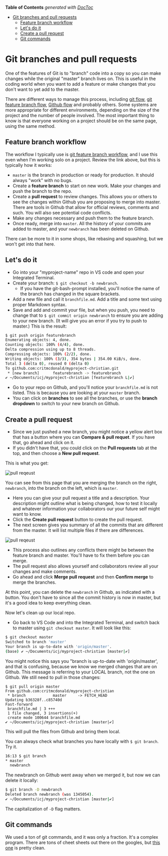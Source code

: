 <!-- START doctoc generated TOC please keep comment here to allow auto update -->
<!-- DON'T EDIT THIS SECTION, INSTEAD RE-RUN doctoc TO UPDATE -->
**Table of Contents**  *generated with [DocToc](https://github.com/thlorenz/doctoc)*

- [Git branches and pull requests](#git-branches-and-pull-requests)
  - [Feature branch workflow](#feature-branch-workflow)
  - [Let's do it](#lets-do-it)
  - [Create a pull request](#create-a-pull-request)
  - [Git commands](#git-commands)

<!-- END doctoc generated TOC please keep comment here to allow auto update -->

# Git branches and pull requests

One of the features of Git is to "branch" code into a copy so you can make changes while the original "master" branch lives on. This is useful in the coding world when you want to add a feature or make changes that you don't want to yet add to the master.

There are different ways to manage this process, including [git flow](https://nvie.com/posts/a-successful-git-branching-model/), [git feature branch flow](https://www.atlassian.com/git/tutorials/comparing-workflows/feature-branch-workflow), [Github flow](https://guides.github.com/introduction/flow/) and probably others. Some systems are more appropriate for different environments, depending on the size of the project and the number of people involved. The most important thing to know is that everyone working on a project should be on the same page, using the same method.

## Feature branch workflow

The workflow I typically use is [git feature branch workflow](https://confluence.atlassian.com/Github/workflow-for-git-feature-branching-814201830.html), and I use this even when I'm working solo on a project. Review the link above, but this is typically how it works:

* `master` is the branch in production or ready for production. It should always "work" with no bugs.
* Create a **feature branch** to start on new work. Make your changes and push the branch to the repo.
* Create a **pull request** to review changes. This allows you or others to see the changes within Github you are proposing to merge into master. There are tools in Github that allow for official reviews, comments and such. You will also see potential code conflicts.
* Make any changes necessary and push them to the feature branch.
* Once ready, merge into `master`. All the history of your commits are added to master, and your `newbranch` has been deleted on Github.

There can be more to it in some shops, like rebasing and squashing, but we won't get into that here.

## Let's do it

* Go into your "myproject-name" repo in VS code and open your Integrated Terminal.
* Create your branch: `$ git checkout -b newbranch`.
  * If you have the git-bash-prompt installed, you'll notice the name of the branch has changed in the square brackets.
* Add a new file and call it `branchfile.md`. Add a title and some text using proper Markdown syntax.
* Save and add and commit your file, but when you push, you need to change that to `$ git commit origin newbranch` to ensure you are adding to your new branch. (It will give you an error if you try to push to master.) This is the result:

```bash
$ git push origin featurebranch
Enumerating objects: 4, done.
Counting objects: 100% (4/4), done.
Delta compression using up to 8 threads.
Compressing objects: 100% (2/2), done.
Writing objects: 100% (3/3), 354 bytes | 354.00 KiB/s, done.
Total 3 (delta 0), reused 0 (delta 0)
To github.com:critmcdonald/myproject-christian.git
 * [new branch]      featurebranch -> featurebranch
✔ ~/Documents/icj/myproject-christian [featurebranch L|✔]
```

* Go to your repo on Github, and you'll notice your `branchfile.md` is not listed. This is because you are looking at your `master` branch.
* You can click on **branches** to see all the branches, or use the **branch dropdown** to switch to your new branch on Github.

## Create a pull request

* Since we just pushed a new branch, you might notice a yellow alert box that has a button where you can **Compare & pull requet**. If you have that, go ahead and click on it.
* If you didn't have that, you could click on the **Pull requests** tab at the top, and then choose a **New pull request**.

This is what you get:

![pull reqeust](../../images/github-create-pr.png)

You can see from this page that you are merging the branch on the right, `newbranch`, into the branch on the left, which is `master`.

* Here you can give your pull request a title and a description. Your description might outline what is being changed, how to test it locally and whatever information your collaborators our your future self might want to know.
* Click the **Create pull request** button to create the pull request.
* The next screen gives you summary of all the commits that are different from the master. It will list multiple files if there are differences.

![pull reqeust](../../images/github-pull-request.png)

* This process also outlines any conflicts there might be between the feature branch and master. You'll have to fix them before you can merge.
* The pull request also allows yourself and collaborators review all your changes and make comments.
* Go ahead and click **Merge pull request** and then **Confirm merge** to merge the branches.

At this point, you can delete the `newbranch` in Github, as indicated with a button. You don't have to since all the commit history is now in master, but it's a good idea to keep everything clean.

Now let's clean up our local repo.

* Go back to VS Code and into the Integrated Terminal, and switch back to master using `git checkout master`. It will look like this:

```bash
$ git checkout master
Switched to branch 'master'
Your branch is up-to-date with 'origin/master'.
(base) ✔ ~/Documents/icj/myproject-christian [master|✔]
```

You might notice this says you "branch is up-to-date with 'origin/master', and that is confusing, because we know we merged changes that are on Github. This message is referring to your LOCAL branch, not the one on Github. We still need to pull in those changes:

```
$ git pull origin master
From github.com:critmcdonald/myproject-christian
 * branch            master     -> FETCH_HEAD
Updating b36328f..c85740d
Fast-forward
 branchfile.md | 3 +++
 1 file changed, 3 insertions(+)
 create mode 100644 branchfile.md
✔ ~/Documents/icj/myproject-christian [master|✔]
```

This will pull the files from Github and bring them local.

You can always check what branches you have locally with `$ git branch`. Try it.

``` bash
16:13 $ git branch
* master
  newbranch
```

The newbranch on Github went away when we merged it, but now we can delete it locally:

``` bash
$ git branch -D newbranch
Deleted branch newbranch (was 1345054).
✔ ~/Documents/icj/myproject-christian [master|✔] 

```

The capitalization of `-D` flag matters.

## Git commands

We used a ton of git commands, and it was only a fraction. It's a complex program. There are tons of cheet sheets out there on the googles, but [this one](https://www.git-tower.com/blog/git-cheat-sheet) is pretty clean.
